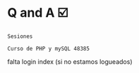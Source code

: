 # Q and A ☑️

    Sesiones

    Curso de PHP y mySQL 48385


falta
    login
    index (si no estamos logueados)
    